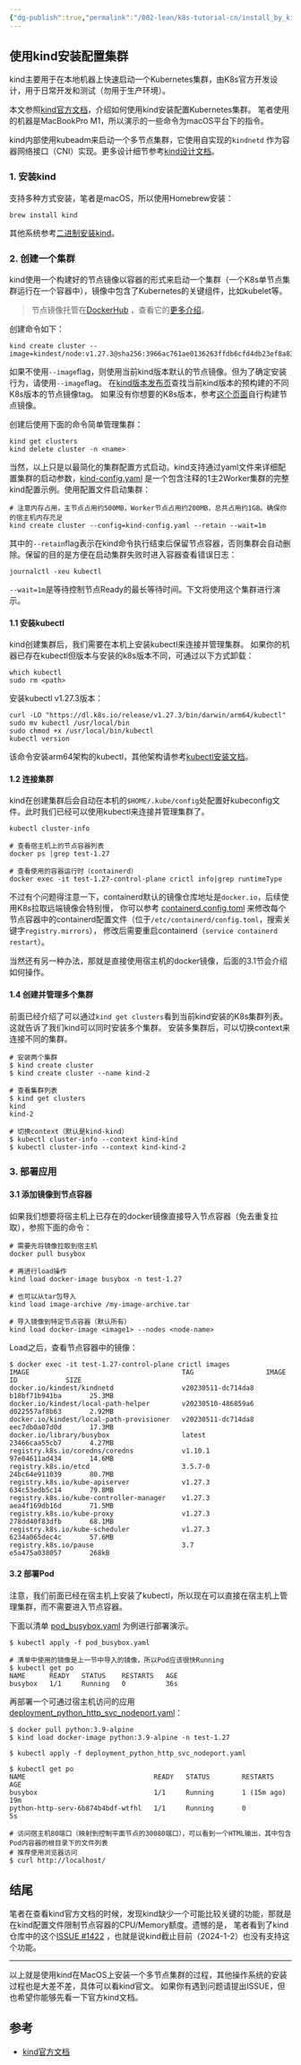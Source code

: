 ```yaml
---
{"dg-publish":true,"permalink":"/002-lean/k8s-tutorial-cn/install_by_kind/readme/","dgPassFrontmatter":true}
---
```



## 使用kind安装配置集群

kind主要用于在本地机器上快速启动一个Kubernetes集群，由K8s官方开发设计，用于日常开发和测试（勿用于生产环境）。

本文参照[kind官方文档](https://kind.sigs.k8s.io/docs/user/quick-start/)，介绍如何使用kind安装配置Kubernetes集群。
笔者使用的机器是MacBookPro M1，所以演示的一些命令为macOS平台下的指令。

kind内部使用kubeadm来启动一个多节点集群，它使用自实现的`kindnetd`
作为容器网络接口（CNI）实现。更多设计细节参考[kind设计文档](https://kind.sigs.k8s.io/docs/design/initial)。

### 1. 安装kind

支持多种方式安装，笔者是macOS，所以使用Homebrew安装：

```shell
brew install kind
```

其他系统参考[二进制安装kind](https://kind.sigs.k8s.io/docs/user/quick-start/#installing-from-release-binaries)。

### 2. 创建一个集群

kind使用一个构建好的节点镜像以容器的形式来启动一个集群（一个K8s单节点集群运行在一个容器中），镜像中包含了Kubernetes的关键组件，比如kubelet等。

> 节点镜像托管在[DockerHub](https://hub.docker.com/r/kindest/node/)
> ，查看它的[更多介绍](https://kind.sigs.k8s.io/docs/design/node-image)。

创建命令如下：

```shell
kind create cluster --image=kindest/node:v1.27.3@sha256:3966ac761ae0136263ffdb6cfd4db23ef8a83cba8a463690e98317add2c9ba72
```

如果不使用`--image`flag，则使用当前kind版本默认的节点镜像。但为了确定安装行为，请使用`--image`flag。
在[kind版本发布页](https://github.com/kubernetes-sigs/kind/releases)查找当前kind版本的预构建的不同K8s版本的节点镜像tag。
如果没有你想要的K8s版本，参考[这个页面](https://kind.sigs.k8s.io/docs/user/quick-start/#building-images)自行构建节点镜像。

创建后使用下面的命令简单管理集群：

```shell
kind get clusters
kind delete cluster -n <name>
```

当然，以上只是以最简化的集群配置方式启动。kind支持通过yaml文件来详细配置集群的启动参数，[kind-config.yaml](kind-config.yaml)
是一个包含注释的1主2Worker集群的完整kind配置示例。使用配置文件启动集群：

```shell
# 注意内存占用，主节点占用约500MB，Worker节点占用约200MB，总共占用约1GB。确保你的宿主机内存充足
kind create cluster --config=kind-config.yaml --retain --wait=1m
```

其中的`--retain`flag表示在kind命令执行结束后保留节点容器，否则集群会自动删除。保留的目的是方便在启动集群失败时进入容器查看错误日志：

```shell
journalctl -xeu kubectl
```

`--wait=1m`是等待控制节点Ready的最长等待时间。下文将使用这个集群进行演示。

#### 1.1 安装kubectl

kind创建集群后，我们需要在本机上安装kubectl来连接并管理集群。
如果你的机器已存在kubectl但版本与安装的k8s版本不同，可通过以下方式卸载：

```shell
which kubectl
sudo rm <path>
```

安装kubectl v1.27.3版本：

```shell
curl -LO "https://dl.k8s.io/release/v1.27.3/bin/darwin/arm64/kubectl"
sudo mv kubectl /usr/local/bin
sudo chmod +x /usr/local/bin/kubectl
kubectl version
```

该命令安装arm64架构的kubectl，其他架构请参考[kubectl安装文档](https://kubernetes.io/docs/tasks/tools)。

#### 1.2 连接集群

kind在创建集群后会自动在本机的`$HOME/.kube/config`处配置好kubeconfig文件。此时我们已经可以使用kubectl来连接并管理集群了。

```shell
kubectl cluster-info

# 查看宿主机上的节点容器列表
docker ps |grep test-1.27

# 查看使用的容器运行时（containerd）
docker exec -it test-1.27-control-plane crictl info|grep runtimeType
```

不过有个问题得注意一下，containerd默认的镜像仓库地址是`docker.io`，后续使用K8s拉取远端镜像会特别慢，
你可以参考 [containerd.config.toml](../install_by_kubeadm/containerd.config.toml)
来修改每个节点容器中的containerd配置文件（位于`/etc/containerd/config.toml`，搜索关键字`registry.mirrors`），
修改后需要重启containerd（`service containerd restart`）。

当然还有另一种办法，那就是直接使用宿主机的docker镜像，后面的3.1节会介绍如何操作。

#### 1.4 创建并管理多个集群

前面已经介绍了可以通过`kind get clusters`看到当前kind安装的K8s集群列表。这就告诉了我们kind可以同时安装多个集群。
安装多集群后，可以切换context来连接不同的集群。

```shell
# 安装两个集群
$ kind create cluster
$ kind create cluster --name kind-2

# 查看集群列表
$ kind get clusters
kind
kind-2

# 切换context（默认是kind-kind）
$ kubectl cluster-info --context kind-kind
$ kubectl cluster-info --context kind-kind-2
```

### 3. 部署应用

#### 3.1 添加镜像到节点容器

如果我们想要将宿主机上已存在的docker镜像直接导入节点容器（免去重复拉取），参照下面的命令：

```shell
# 需要先将镜像拉取到宿主机
docker pull busybox

# 再进行load操作
kind load docker-image busybox -n test-1.27 

# 也可以从tar包导入
kind load image-archive /my-image-archive.tar

# 导入镜像到特定节点容器（默认所有）
kind load docker-image <image1> --nodes <node-name>
```

Load之后，查看节点容器中的镜像：

```shell
$ docker exec -it test-1.27-control-plane crictl images
IMAGE                                      TAG                  IMAGE ID            SIZE
docker.io/kindest/kindnetd                 v20230511-dc714da8   b18bf71b941ba       25.3MB
docker.io/kindest/local-path-helper        v20230510-486859a6   d022557af8b63       2.92MB
docker.io/kindest/local-path-provisioner   v20230511-dc714da8   eec7db0a07d0d       17.3MB
docker.io/library/busybox                  latest               23466caa55cb7       4.27MB
registry.k8s.io/coredns/coredns            v1.10.1              97e04611ad434       14.6MB
registry.k8s.io/etcd                       3.5.7-0              24bc64e911039       80.7MB
registry.k8s.io/kube-apiserver             v1.27.3              634c53edb5c14       79.8MB
registry.k8s.io/kube-controller-manager    v1.27.3              aea4f169db16d       71.5MB
registry.k8s.io/kube-proxy                 v1.27.3              278dd40f83dfb       68.1MB
registry.k8s.io/kube-scheduler             v1.27.3              6234a065dec4c       57.6MB
registry.k8s.io/pause                      3.7                  e5a475a038057       268kB
```

#### 3.2 部署Pod

注意，我们前面已经在宿主机上安装了kubectl，所以现在可以直接在宿主机上管理集群，而不需要进入节点容器。

下面以清单 [pod_busybox.yaml](../pod_busybox.yaml) 为例进行部署演示。

```shell
$ kubectl apply -f pod_busybox.yaml

# 清单中使用的镜像是上一节中导入的镜像，所以Pod应该很快Running
$ kubectl get po                               
NAME      READY   STATUS    RESTARTS   AGE
busybox   1/1     Running   0          36s
```

再部署一个可通过宿主机访问的应用 [deployment_python_http_svc_nodeport.yaml](../deployment_python_http_svc_nodeport.yaml)：

```shell
$ docker pull python:3.9-alpine
$ kind load docker-image python:3.9-alpine -n test-1.27

$ kubectl apply -f deployment_python_http_svc_nodeport.yaml

$ kubectl get po
NAME                                READY   STATUS        RESTARTS      AGE
busybox                             1/1     Running       1 (15m ago)   19m
python-http-serv-6b874b4bdf-wtfhl   1/1     Running       0             5s

# 访问宿主机80端口（映射到控制平面节点的30080端口），可以看到一个HTML输出，其中包含Pod内容器的根目录下的文件列表
# 推荐使用浏览器访问
$ curl http://localhost/
```

## 结尾

笔者在查看kind官方文档的时候，发现kind缺少一个可能比较关键的功能，那就是在kind配置文件限制节点容器的CPU/Memory额度。遗憾的是，
笔者看到了kind仓库中的这个[ISSUE #1422](https://github.com/kubernetes-sigs/kind/issues/1422)
，也就是说kind截止目前（2024-1-2）也没有支持这个功能。

---

以上就是使用kind在MacOS上安装一个多节点集群的过程，其他操作系统的安装过程也是大差不差，具体可以看kind官文。
如果你有遇到问题请提出ISSUE，但也希望你能够先看一下官方kind文档。

## 参考

- [kind官方文档](https://kind.sigs.k8s.io/docs/user/quick-start/)